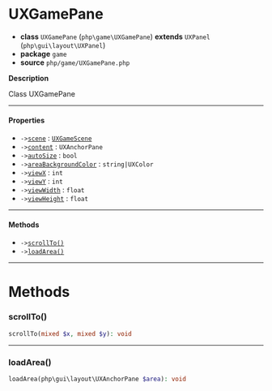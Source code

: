 # UXGamePane

- **class** `UXGamePane` (`php\game\UXGamePane`) **extends** `UXPanel` (`php\gui\layout\UXPanel`)
- **package** `game`
- **source** `php/game/UXGamePane.php`

**Description**

Class UXGamePane

---

#### Properties

- `->`[`scene`](#prop-scene) : [`UXGameScene`](https://github.com/jphp-group/jphp-gui-ext/blob/master/jphp-gui-game-ext/api-docs/classes/php/game/UXGameScene.md)
- `->`[`content`](#prop-content) : `UXAnchorPane`
- `->`[`autoSize`](#prop-autosize) : `bool`
- `->`[`areaBackgroundColor`](#prop-areabackgroundcolor) : `string|UXColor`
- `->`[`viewX`](#prop-viewx) : `int`
- `->`[`viewY`](#prop-viewy) : `int`
- `->`[`viewWidth`](#prop-viewwidth) : `float`
- `->`[`viewHeight`](#prop-viewheight) : `float`

---

#### Methods

- `->`[`scrollTo()`](#method-scrollto)
- `->`[`loadArea()`](#method-loadarea)

---
# Methods

<a name="method-scrollto"></a>

### scrollTo()
```php
scrollTo(mixed $x, mixed $y): void
```

---

<a name="method-loadarea"></a>

### loadArea()
```php
loadArea(php\gui\layout\UXAnchorPane $area): void
```